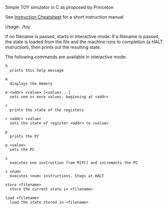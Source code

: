 Simple TOY simulator in C as proposed by Princeton

See [Instruction Cheatsheet](https://introcs.cs.princeton.edu/java/62toy/cheatsheet.txt) for a short instruction manual

Usage: ./toy <filename>

If no filename is passed, starts in interactive mode. If a filename is passed, the state is loaded from the file and the machine runs to completion (a HALT instruction), then prints out the resulting state.


The following commands are available in interactive mode:

    h
      prints this help message

    m
      displays the memory

    m <addr> <value> [<value>...]
      sets one or more values, beginning at <addr>

    r
      prints the state of the registers

    r <addr> <value>
      sets the state of register <addr> to <value>

    p
      prints the PC

    p <value>
      sets the PC

    s
      executes one instruction from M[PC] and increments the PC

    s <num>
      executes <num> instructions. Stops at HALT

    store <filename>
      store the current state in <filename>

    load <filename>
      load the state stored in <filename>